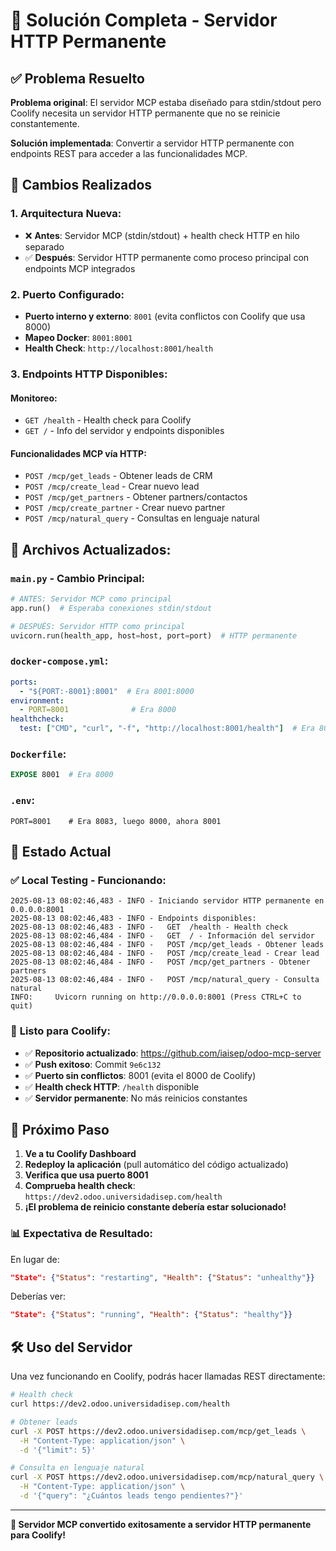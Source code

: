 # 🎉 Solución Completa - Servidor HTTP Permanente 

## ✅ **Problema Resuelto**

**Problema original**: El servidor MCP estaba diseñado para stdin/stdout pero Coolify necesita un servidor HTTP permanente que no se reinicie constantemente.

**Solución implementada**: Convertir a servidor HTTP permanente con endpoints REST para acceder a las funcionalidades MCP.

## 🔧 **Cambios Realizados**

### 1. **Arquitectura Nueva:**
- ❌ **Antes**: Servidor MCP (stdin/stdout) + health check HTTP en hilo separado
- ✅ **Después**: Servidor HTTP permanente como proceso principal con endpoints MCP integrados

### 2. **Puerto Configurado:**
- **Puerto interno y externo**: `8001` (evita conflictos con Coolify que usa 8000)
- **Mapeo Docker**: `8001:8001` 
- **Health Check**: `http://localhost:8001/health`

### 3. **Endpoints HTTP Disponibles:**

#### **Monitoreo:**
- `GET /health` - Health check para Coolify
- `GET /` - Info del servidor y endpoints disponibles

#### **Funcionalidades MCP vía HTTP:**
- `POST /mcp/get_leads` - Obtener leads de CRM
- `POST /mcp/create_lead` - Crear nuevo lead  
- `POST /mcp/get_partners` - Obtener partners/contactos
- `POST /mcp/create_partner` - Crear nuevo partner
- `POST /mcp/natural_query` - Consultas en lenguaje natural

## 📁 **Archivos Actualizados:**

### `main.py` - Cambio Principal:
```python
# ANTES: Servidor MCP como principal
app.run()  # Esperaba conexiones stdin/stdout

# DESPUÉS: Servidor HTTP como principal  
uvicorn.run(health_app, host=host, port=port)  # HTTP permanente
```

### `docker-compose.yml`:
```yaml
ports:
  - "${PORT:-8001}:8001"  # Era 8001:8000
environment:
  - PORT=8001              # Era 8000
healthcheck:
  test: ["CMD", "curl", "-f", "http://localhost:8001/health"]  # Era 8000
```

### `Dockerfile`:
```dockerfile
EXPOSE 8001  # Era 8000
```

### `.env`:
```env
PORT=8001    # Era 8083, luego 8000, ahora 8001
```

## 🚀 **Estado Actual**

### ✅ **Local Testing - Funcionando:**
```
2025-08-13 08:02:46,483 - INFO - Iniciando servidor HTTP permanente en 0.0.0.0:8001
2025-08-13 08:02:46,483 - INFO - Endpoints disponibles:
2025-08-13 08:02:46,483 - INFO -   GET  /health - Health check
2025-08-13 08:02:46,484 - INFO -   GET  / - Información del servidor  
2025-08-13 08:02:46,484 - INFO -   POST /mcp/get_leads - Obtener leads
2025-08-13 08:02:46,484 - INFO -   POST /mcp/create_lead - Crear lead
2025-08-13 08:02:46,484 - INFO -   POST /mcp/get_partners - Obtener partners
2025-08-13 08:02:46,484 - INFO -   POST /mcp/natural_query - Consulta natural
INFO:     Uvicorn running on http://0.0.0.0:8001 (Press CTRL+C to quit)
```

### 🔄 **Listo para Coolify:**
- ✅ **Repositorio actualizado**: https://github.com/iaisep/odoo-mcp-server
- ✅ **Push exitoso**: Commit `9e6c132`
- ✅ **Puerto sin conflictos**: 8001 (evita el 8000 de Coolify)
- ✅ **Health check HTTP**: `/health` disponible
- ✅ **Servidor permanente**: No más reinicios constantes

## 🎯 **Próximo Paso**

1. **Ve a tu Coolify Dashboard**
2. **Redeploy la aplicación** (pull automático del código actualizado)
3. **Verifica que usa puerto 8001**
4. **Comprueba health check**: `https://dev2.odoo.universidadisep.com/health`
5. **¡El problema de reinicio constante debería estar solucionado!**

### 📊 **Expectativa de Resultado:**

En lugar de:
```json
"State": {"Status": "restarting", "Health": {"Status": "unhealthy"}}
```

Deberías ver:
```json
"State": {"Status": "running", "Health": {"Status": "healthy"}}
```

## 🛠️ **Uso del Servidor**

Una vez funcionando en Coolify, podrás hacer llamadas REST directamente:

```bash
# Health check
curl https://dev2.odoo.universidadisep.com/health

# Obtener leads
curl -X POST https://dev2.odoo.universidadisep.com/mcp/get_leads \
  -H "Content-Type: application/json" \
  -d '{"limit": 5}'

# Consulta en lenguaje natural  
curl -X POST https://dev2.odoo.universidadisep.com/mcp/natural_query \
  -H "Content-Type: application/json" \
  -d '{"query": "¿Cuántos leads tengo pendientes?"}'
```

---
**🎉 Servidor MCP convertido exitosamente a servidor HTTP permanente para Coolify!**
